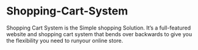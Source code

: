 # Shopping-Cart-System
Shopping Cart System is the Simple shopping Solution. It’s a full-featured website and shopping cart system that bends over backwards to give you the flexibility you need to runyour online store.
